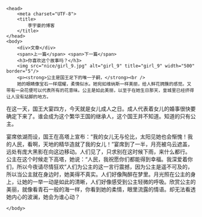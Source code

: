 <html lang='zh-CN'>
    
    <head>
        <meta charset="UTF-8">
        <title>
            李宇豪的博客
        </title>
    </head>
    <body>
        <div>文章</div>
        <span>上一篇</span> <span>下一篇</span>
        <h3>你喜欢这个故事吗？</h3>
        <img src="nice/girl_9.jpg" alt="girl_9" title="girl_9" width="500" border="5"/>
        <p><strong>公主是国王足下的唯一子嗣，</strong><br />
        她的眼睛像宝石一样熠耀，柔情似水。她宛如维纳斯一样美丽，给人鲜花拥簇的感觉。又带有一朵花便可以代表所有的花意味。公主是如此美丽，以至于在她生日那天，皇城里已经挤得让人没有站脚的地方。
  在这一天，国王大宴四方，今天就是女儿成人之日。成人代表着女儿的婚事很快要确定下来了。谁会成为这个繁华王国的继承人，这个国王并不知道。知道的只有公主。</p>
  宴席依湖而设，国王在高塔上宣布：“我的女儿无与伦比，太阳见她也会惭愧！我的人民，看啊，天地的精华造就了我的女儿！”宴席到了一半，月亮被乌云遮盖，远处有庞大黑影在向这边移动。人们见了，只求别在这时候下雨，来什么都行。
  公主在这个时候走下高塔，她说：“人民，我祝愿你们都能得到幸福。我深爱着你们，所以今夜请尽情狂欢”人们为公主的这一言行震撼，因为公主是遥不可及的，所以当公主就在身边时，她美得不真实。人们好像陶醉在梦里。月光照在公主的身上，让她的一举一动是如此的清晰，人们好像感受到公主轻微的呼吸。欣赏公主的美丽，就像看青石一般的海一样，你看到她的柔情，眼里流露的情语。却无法看透她内心的波澜，她会为谁心动？


    </body>
</html>
